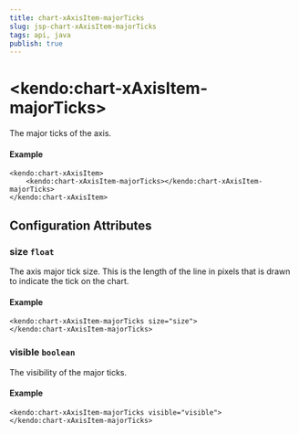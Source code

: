 ```yaml
---
title: chart-xAxisItem-majorTicks
slug: jsp-chart-xAxisItem-majorTicks
tags: api, java
publish: true
---
```


# \<kendo:chart-xAxisItem-majorTicks\>

The major ticks of the axis.

#### Example
    <kendo:chart-xAxisItem>
        <kendo:chart-xAxisItem-majorTicks></kendo:chart-xAxisItem-majorTicks>
    </kendo:chart-xAxisItem>

## Configuration Attributes

### size `float`

The axis major tick size. This is the length of the line in pixels that is drawn to indicate the tick on the chart.

#### Example
    <kendo:chart-xAxisItem-majorTicks size="size">
    </kendo:chart-xAxisItem-majorTicks>

### visible `boolean`

The visibility of the major ticks.

#### Example
    <kendo:chart-xAxisItem-majorTicks visible="visible">
    </kendo:chart-xAxisItem-majorTicks>

